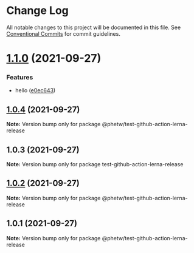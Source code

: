 # Change Log

All notable changes to this project will be documented in this file.
See [Conventional Commits](https://conventionalcommits.org) for commit guidelines.

# [1.1.0](https://github.com/phetw/github-action-lerna/compare/@phetw/test-github-action-lerna-release@1.0.5...@phetw/test-github-action-lerna-release@1.1.0) (2021-09-27)


### Features

* hello ([e0ec643](https://github.com/phetw/github-action-lerna/commit/e0ec643ef37f8ac94b797a3b0b5814f2fdd37ab8))





## [1.0.4](https://github.com/phetw/github-action-lerna/compare/@phetw/test-github-action-lerna-release@1.0.2...@phetw/test-github-action-lerna-release@1.0.4) (2021-09-27)

**Note:** Version bump only for package @phetw/test-github-action-lerna-release





## 1.0.3 (2021-09-27)

**Note:** Version bump only for package test-github-action-lerna-release





## [1.0.2](https://github.com/phetw/github-action-lerna/compare/@phetw/test-github-action-lerna-release@1.0.1...@phetw/test-github-action-lerna-release@1.0.2) (2021-09-27)

**Note:** Version bump only for package @phetw/test-github-action-lerna-release





## 1.0.1 (2021-09-27)

**Note:** Version bump only for package @phetw/test-github-action-lerna-release
